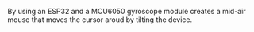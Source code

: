 By using an ESP32 and a MCU6050 gyroscope module creates a mid-air mouse that moves the cursor aroud by tilting the device. 
